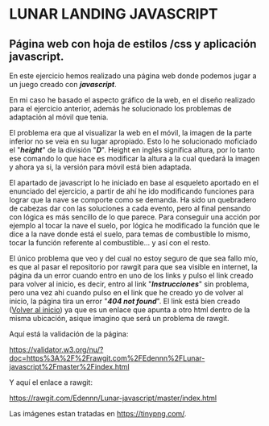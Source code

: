 # <H1> LUNAR LANDING JAVASCRIPT

## Página web con hoja de estilos /css y aplicación javascript. 

En este ejercicio hemos realizado una página web donde podemos jugar a un juego creado con **_javascript_**.

En mi caso he basado el aspecto gráfico de la web, en el diseño realizado para el ejercicio anterior, además he solucionado los problemas de adaptación al móvil que tenia.

El problema era que al visualizar la web en el móvil, la imagen de la parte inferior no se veia en su lugar apropiado. Esto lo he solucionado moficiado el "**_height_**" de la división "**_D_**". Height en inglés significa altura, por lo tanto ese comando lo que hace es modificar la altura a la cual quedará la imagen y ahora ya si, la versión para móvil está bien adaptada.

El apartado de javascript lo he iniciado en base al esqueleto aportado en el enunciado del ejercicio, a partir de ahí he ido modificando funciones para lograr que la nave se comporte como se demanda. Ha sido un quebradero de cabezas dar con las soluciones a cada evento, pero al final pensando con lógica es más sencillo de lo que parece. Para conseguir una acción por ejemplo al tocar la nave el suelo, por lógica he modificado la función que le dice a la nave donde está el suelo, para temas de combustible lo mismo, tocar la función referente al combustible... y así con el resto.

El único problema que veo y del cual no estoy seguro de que sea fallo mío, es que al pasar el repositorio por rawgit para que sea visible en internet, la página da un error cuando entro en uno de los links y pulso el link creado para volver al inicio, es decir, entro al link "**_Instrucciones_**" sin problema, pero una vez ahi cuando pulso en el link que he creado yo de volver al inicio, la página tira un error "**_404 not found_**". El link está bien creado (<a href="index.html">Volver al inicio</a>) ya que es un enlace que apunta a otro html dentro de la misma ubicación, asique imagino que será un problema de rawgit.

Aquí está la validación de la página:

https://validator.w3.org/nu/?doc=https%3A%2F%2Frawgit.com%2FEdennn%2FLunar-javascript%2Fmaster%2Findex.html

Y aquí el enlace a rawgit:

https://rawgit.com/Edennn/Lunar-javascript/master/index.html

Las imágenes estan tratadas en https://tinypng.com/.
